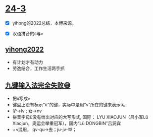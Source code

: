 # [24-3](https://github.com/dululu/notes/issues/11)

- [x] yihong的2022总结，本博来源。
- [x] 汉语拼音的`ü`与`v`


## [yihong2022](https://github.com/yihong0618/2020?tab=readme-ov-file)
 - 有计划才有动力
 - 劳逸结合，工作生活两手抓
## [九键输入法完全失败😅](https://pub.bnu.edu.cn/jzyg1/127880.html)
- 把`ü`写成`v`
- 键盘上没有标示“ü”的键，实际中是用“v”所在的键来表示ü。
- 驴->lv ; 女->nv
- 拼音字母ü没有给出对应的大写形式, 国际： LYU XIAOJUN（吕小军Lü Xiaojun，奥运会举重冠军），国内“Lü DONGBIN”吕洞宾
- `u` `v`混用， qv-qu->去；ju-jv-举；
